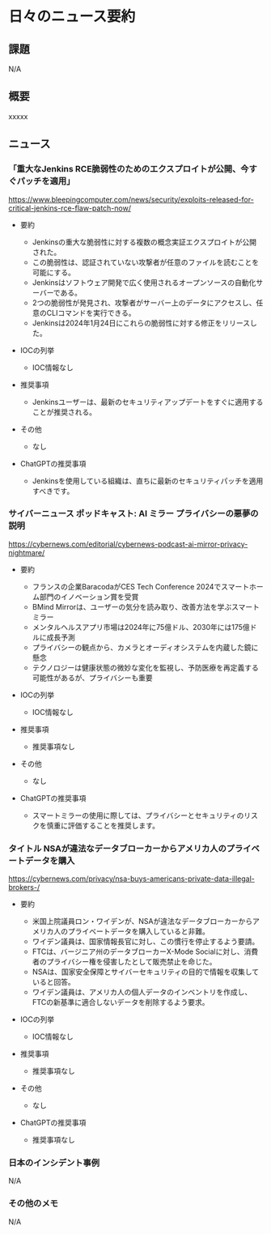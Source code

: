 # 日々のニュース要約

## 課題

N/A

## 概要

xxxxx

## ニュース

### 「重大なJenkins RCE脆弱性のためのエクスプロイトが公開、今すぐパッチを適用」
https://www.bleepingcomputer.com/news/security/exploits-released-for-critical-jenkins-rce-flaw-patch-now/

- 要約
    - Jenkinsの重大な脆弱性に対する複数の概念実証エクスプロイトが公開された。
    - この脆弱性は、認証されていない攻撃者が任意のファイルを読むことを可能にする。
    - Jenkinsはソフトウェア開発で広く使用されるオープンソースの自動化サーバーである。
    - 2つの脆弱性が発見され、攻撃者がサーバー上のデータにアクセスし、任意のCLIコマンドを実行できる。
    - Jenkinsは2024年1月24日にこれらの脆弱性に対する修正をリリースした。

- IOCの列挙
    - IOC情報なし

- 推奨事項
    - Jenkinsユーザーは、最新のセキュリティアップデートをすぐに適用することが推奨される。

- その他
    - なし

- ChatGPTの推奨事項
    - Jenkinsを使用している組織は、直ちに最新のセキュリティパッチを適用すべきです。

### サイバーニュース ポッドキャスト: AI ミラー プライバシーの悪夢の説明
https://cybernews.com/editorial/cybernews-podcast-ai-mirror-privacy-nightmare/

- 要約
    - フランスの企業BaracodaがCES Tech Conference 2024でスマートホーム部門のイノベーション賞を受賞
    - BMind Mirrorは、ユーザーの気分を読み取り、改善方法を学ぶスマートミラー
    - メンタルヘルスアプリ市場は2024年に75億ドル、2030年には175億ドルに成長予測
    - プライバシーの観点から、カメラとオーディオシステムを内蔵した鏡に懸念
    - テクノロジーは健康状態の微妙な変化を監視し、予防医療を再定義する可能性があるが、プライバシーも重要

- IOCの列挙
    - IOC情報なし

- 推奨事項
    - 推奨事項なし

- その他
    - なし

- ChatGPTの推奨事項
    - スマートミラーの使用に際しては、プライバシーとセキュリティのリスクを慎重に評価することを推奨します。

### タイトル NSAが違法なデータブローカーからアメリカ人のプライベートデータを購入
https://cybernews.com/privacy/nsa-buys-americans-private-data-illegal-brokers-/

- 要約
    - 米国上院議員ロン・ワイデンが、NSAが違法なデータブローカーからアメリカ人のプライベートデータを購入していると非難。
    - ワイデン議員は、国家情報長官に対し、この慣行を停止するよう要請。
    - FTCは、バージニア州のデータブローカーX-Mode Socialに対し、消費者のプライバシー権を侵害したとして販売禁止を命じた。
    - NSAは、国家安全保障とサイバーセキュリティの目的で情報を収集していると回答。
    - ワイデン議員は、アメリカ人の個人データのインベントリを作成し、FTCの新基準に適合しないデータを削除するよう要求。

- IOCの列挙
    - IOC情報なし

- 推奨事項
    - 推奨事項なし

- その他
    - なし

- ChatGPTの推奨事項
    - 推奨事項なし

### 日本のインシデント事例
N/A

### その他のメモ
N/A